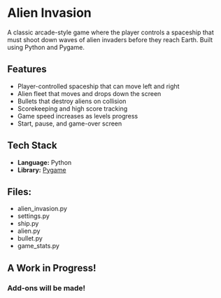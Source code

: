 #  Alien Invasion

A classic arcade-style game where the player controls a spaceship that must shoot down waves of alien invaders before they reach Earth. Built using Python and Pygame.

##  Features

- Player-controlled spaceship that can move left and right
- Alien fleet that moves and drops down the screen
- Bullets that destroy aliens on collision
- Scorekeeping and high score tracking
- Game speed increases as levels progress
- Start, pause, and game-over screen

##  Tech Stack

- **Language:** Python
- **Library:** [Pygame](https://www.pygame.org/)

## Files:
- alien_invasion.py
- settings.py
- ship.py
- alien.py
- bullet.py
- game_stats.py

## A Work in Progress!
### Add-ons will be made!
